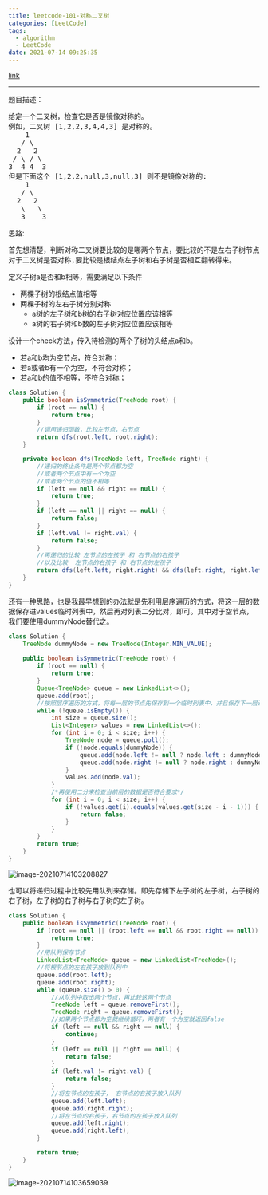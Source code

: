 ```yaml
---
title: leetcode-101-对称二叉树
categories: [LeetCode]
tags:
  - algorithm
  - LeetCode
date: 2021-07-14 09:25:35
---
```


[link](https://leetcode-cn.com/problems/symmetric-tree/)

<hr/>

题目描述：

<pre>
给定一个二叉树，检查它是否是镜像对称的。
例如，二叉树 [1,2,2,3,4,4,3] 是对称的。
    1
   / \
  2   2
 / \ / \
3  4 4  3
但是下面这个 [1,2,2,null,3,null,3] 则不是镜像对称的:
    1
   / \
  2   2
   \   \
   3    3
</pre>

思路:

<pre>
首先想清楚，判断对称二叉树要比较的是哪两个节点，要比较的不是左右子树节点！
对于二叉树是否对称,要比较是根结点左子树和右子树是否相互翻转得来。
</pre>

定义子树a是否和b相等，需要满足以下条件

- 两棵子树的根结点值相等
- 两棵子树的左右子树分别对称
	- a树的左子树和b树的右子树对应位置应该相等
	- a树的右子树和b数的左子树对应位置应该相等

设计一个check方法，传入待检测的两个子树的头结点a和b。

- 若a和b均为空节点，符合对称；
- 若a或者b有一个为空，不符合对称；
- 若a和b的值不相等，不符合对称；

```java
class Solution {
    public boolean isSymmetric(TreeNode root) {
        if (root == null) {
            return true;
        }
        //调用递归函数，比较左节点，右节点
        return dfs(root.left, root.right);
    }

    private boolean dfs(TreeNode left, TreeNode right) {
        //递归的终止条件是两个节点都为空
        //或者两个节点中有一个为空
        //或者两个节点的值不相等
        if (left == null && right == null) {
            return true;
        }
        if (left == null || right == null) {
            return false;
        }
        if (left.val != right.val) {
            return false;
        }
        //再递归的比较 左节点的左孩子 和 右节点的右孩子
        //以及比较  左节点的右孩子 和 右节点的左孩子
        return dfs(left.left, right.right) && dfs(left.right, right.left);
    }
}
```

还有一种思路，也是我最早想到的办法就是先利用层序遍历的方式，将这一层的数据保存进values临时列表中，然后再对列表二分比对，即可。其中对于空节点，我们要使用dummyNode替代之。

```java
class Solution {
    TreeNode dummyNode = new TreeNode(Integer.MIN_VALUE);
    
    public boolean isSymmetric(TreeNode root) {
        if (root == null) {
            return true;
        }
        Queue<TreeNode> queue = new LinkedList<>();
        queue.add(root);
        //按照层序遍历的方式，将每一层的节点先保存到一个临时列表中，并且保存下一层进queue中
        while (!queue.isEmpty()) {
            int size = queue.size();
            List<Integer> values = new LinkedList<>();
            for (int i = 0; i < size; i++) {
                TreeNode node = queue.poll();
                if (!node.equals(dummyNode)) {
                    queue.add(node.left != null ? node.left : dummyNode);
                    queue.add(node.right != null ? node.right : dummyNode);
                }
                values.add(node.val);
            }
            /*再使用二分来检查当前层的数据是否符合要求*/
            for (int i = 0; i < size; i++) {
                if (!values.get(i).equals(values.get(size - i - 1))) {
                    return false;
                }
            }
        }
        return true;
    }
}
```

![image-20210714103208827](https://gitee.com/cao_ziqiang/img/raw/master/20210714103208.png)

也可以将递归过程中比较先用队列来存储。即先存储下左子树的左子树，右子树的右子树，左子树的右子树与右子树的左子树。

```java
class Solution {
	public boolean isSymmetric(TreeNode root) {
        if (root == null || (root.left == null && root.right == null)) {
            return true;
        }
        //用队列保存节点
        LinkedList<TreeNode> queue = new LinkedList<TreeNode>();
        //将根节点的左右孩子放到队列中
        queue.add(root.left);
        queue.add(root.right);
        while (queue.size() > 0) {
            //从队列中取出两个节点，再比较这两个节点
            TreeNode left = queue.removeFirst();
            TreeNode right = queue.removeFirst();
            //如果两个节点都为空就继续循环，两者有一个为空就返回false
            if (left == null && right == null) {
                continue;
            }
            if (left == null || right == null) {
                return false;
            }
            if (left.val != right.val) {
                return false;
            }
            //将左节点的左孩子， 右节点的右孩子放入队列
            queue.add(left.left);
            queue.add(right.right);
            //将左节点的右孩子，右节点的左孩子放入队列
            queue.add(left.right);
            queue.add(right.left);
        }

        return true;
    }
}
```

![image-20210714103659039](https://gitee.com/cao_ziqiang/img/raw/master/20210714103659.png)

